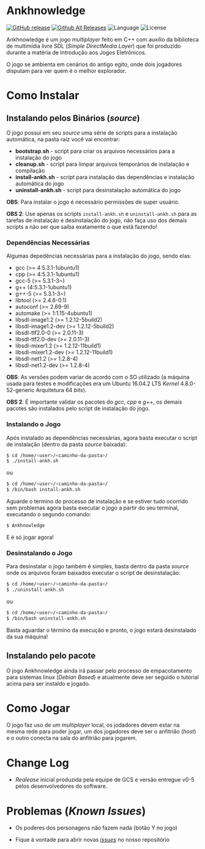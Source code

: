 # Ankhnowledge

[![GitHub release](https://img.shields.io/badge/release-v0--5-red.svg)](https://github.com/sconetto/Ankhnowledge/releases/tag/ankh_ankhnowledge_v0-5)
[![Github All Releases](https://img.shields.io/badge/downloads-218%20total-brightgreen.svg)](https://github.com/sconetto/Ankhnowledge/releases/tag/ankh_ankhnowledge_v0-5)
![Language](https://img.shields.io/badge/language-C%2B%2B-blue.svg)
![License](https://img.shields.io/badge/license-GPLv2-yellow.svg)

Ankhnowledge é um jogo _multiplayer_ feito em C++ com auxílio da biblioteca de multimídia livre SDL (_Simple DirectMedia Layer_) que foi produzido durante a matéria de Introdução aos Jogos Eletrônicos.

O jogo se ambienta em cenários do antigo egito, onde dois jogadores disputam para ver quem é o melhor explorador.

# Como Instalar
## Instalando pelos Binários (_source_)
O jogo possui em seu _source_ uma série de scripts para a instalação automática, na pasta raíz você vai encontrar:
* __bootstrap.sh__ - script para criar os arquivos necessários para a instalação do jogo
* __cleanup.sh__ - script para limpar arquivos temporários de instalação e compilação
* __install-ankh.sh__ - script para instalação das dependências e instalação automática do jogo
* __uninstall-ankh.sh__ - script para desinstalação automática do jogo

__OBS__: Para instalar o jogo é necessário permissões de super usuário.

__OBS 2__: Use apenas os scripts ``install-ankh.sh`` e ``uninstall-ankh.sh`` para as tarefas de instalação e desinstalação do jogo, não faça uso dos demais scripts a não ser que saiba exatamente o que está fazendo!

### Dependências Necessárias
Algumas depedências necessárias para a instalação do jogo, sendo elas:
* gcc (>= 4:5.3.1-1ubuntu1)
* cpp (>= 4:5.3.1-1ubuntu1)
* gcc-5 (>= 5.3.1-3~)
* g++ (4:5.3.1-1ubuntu1)
* g++-5 (>= 5.3.1-3~)
* libtool (>= 2.4.6-0.1)
* autoconf (>= 2.69-9)
* automake (>= 1:1.15-4ubuntu1)
* libsdl-image1.2 (>= 1.2.12-5build2)
* libsdl-image1.2-dev (>= 1.2.12-5build2)
* libsdl-ttf2.0-0 (>= 2.0.11-3)
* libsdl-ttf2.0-dev (>= 2.0.11-3)
* libsdl-mixer1.2 (>= 1.2.12-11build1)
* libsdl-mixer1.2-dev (>= 1.2.12-11build1)
* libsdl-net1.2 (>= 1.2.8-4)
* libsdl-net1.2-dev (>= 1.2.8-4)

__OBS__: As versões podem variar de acordo com o SO utilizado (a máquina usada para testes e modificações era um Ubuntu 16.04.2 LTS _Kernel_ 4.8.0-52-generic Arquitetura 64 _bits_).

__OBS 2__: É importante validar os pacotes do _gcc_, _cpp_ e _g++_, os demais pacotes são instalados pelo script de instalação do jogo.

### Instalando o Jogo
Após instalado as dependências necessárias, agora basta executar o script de instalação (dentro da pasta _source_ baixada):

```sh
$ cd /home/<user>/<caminho-da-pasta>/
$ ./install-ankh.sh
```

ou

```sh
$ cd /home/<user>/<caminho-da-pasta>/
$ /bin/bash install-ankh.sh
```

Aguarde o termino do processo de instalação e se estiver tudo ocorrido sem problemas agora basta executar o jogo a partir do seu terminal, executando o segundo comando:

```sh
$ Ankhnowledge
```

E é só jogar agora!

### Desinstalando o Jogo
Para desinstalar o jogo também é simples, basta dentro da pasta _source_ onde os arquivos foram baixados executar o script de desinstalação:

```sh
$ cd /home/<user>/<caminho-da-pasta>/
$ ./uninstall-ankh.sh
```

ou

```sh
$ cd /home/<user>/<caminho-da-pasta>/
$ /bin/bash uninstall-ankh.sh
```

Basta aguardar o término da execução e pronto, o jogo estará desinstalado da sua máquina!

## Instalando pelo pacote
O jogo Ankhnowledge ainda irá passar pelo processo de empacotamento para sistemas linux (_Debian Based_) e atualmente deve ser seguido o tutorial acima para ser instaldo e jogado.

# Como Jogar

O jogo faz uso de um _multiplayer_ local, os jodadores devem estar na mesma rede para poder jogar, um dos jogadores deve ser o anfitrião (_host_) e o outro conecta na sala do anfitrião para jogarem.

# Change Log
* _Realease_ inicial produzida pela equipe de GCS e versão entregue v0-5 pelos desenvolvedores do software.

# Problemas (_Known Issues_)
* Os poderes dos personagens não fazem nada (botão Y no jogo)

* Fique à vontade para abrir novas [_issues_](https://github.com/sconetto/Ankhnowledge/issues/new) no nosso repositório

